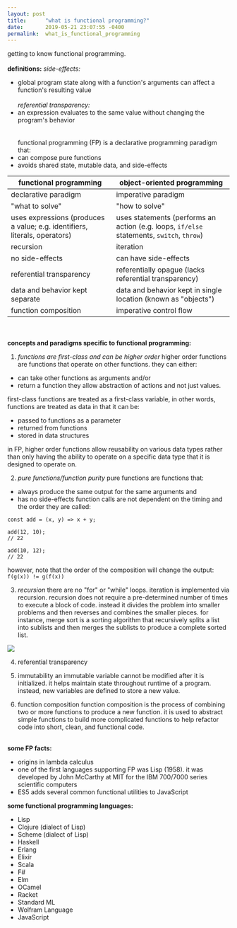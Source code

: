 ```yaml
---
layout: post
title:      "what is functional programming?"
date:       2019-05-21 23:07:55 -0400
permalink:  what_is_functional_programming
---
```



getting to know functional programming.
<br><br>
**definitions:**
*side-effects:*
* global program state along with a function's arguments can affect a function's resulting value
<br><br>
*referential transparency:*
* an expression evaluates to the same value without changing the program's behavior
<br><br><br>
functional programming (FP) is a declarative programming paradigm that:
* can compose pure functions
* avoids shared state, mutable data, and side-effects

| functional programming | object-oriented programming |
| -------- | -------- |
| declarative paradigm | imperative paradigm |
| "what to solve" | "how to solve" |
| uses expressions (produces a value; e.g. identifiers, literals, operators)  | uses statements (performs an action (e.g. loops, `if/else` statements, `switch`, `throw`) |
| recursion | iteration |
| no side-effects | can have side-effects  |
| referential transparency | referentially opague (lacks referential transparency) |
| data and behavior kept separate | data and behavior kept in single location (known as "objects") |
| function composition | imperative control flow |
<br><br>
**concepts and paradigms specific to functional programming:**
1. *functions are first-class and can be higher order*
higher order functions are functions that operate on other functions. they can either:
* can take other functions as arguments and/or
* return a function
they allow abstraction of actions and not just values.

first-class functions are treated as a first-class variable, in other words, functions are treated as data in that it can be:
* passed to functions as a parameter
* returned from functions
* stored in data structures

in FP, higher order functions allow reusability on various data types rather than only having the ability to operate on a specific data type that it is designed to operate on.

2. *pure functions/function purity*
pure functions are functions that:
* always produce the same output for the same arguments and
* has no side-effects
function calls are not dependent on the timing and the order they are called:
```
const add = (x, y) => x + y;

add(12, 10); 
// 22

add(10, 12); 
// 22
```
however, note that the order of the composition will change the output:
`f(g(x)) != g(f(x))`

3. *recursion*
there are no "for" or "while" loops. iteration is implemented via recursion.
recursion does not require a pre-determined number of times to execute a block of code. instead it divides the problem into smaller problems and then reverses and combines the smaller pieces. for instance, merge sort is a sorting algorithm that recursively splits a list into sublists and then merges the sublists to produce a complete sorted list.

![](https://upload.wikimedia.org/wikipedia/commons/c/cc/Merge-sort-example-300px.gif)

4. referential transparency

5. immutability
an immutable variable cannot be modified after it is initialized. it helps maintain state throughout runtime of a program. instead, new variables are defined to store a new value.

6. function composition
function composition is the process of combining two or more functions to produce a new function. it is used to abstract simple functions to build more complicated functions to help refactor code into short, clean, and functional code.<br><br>

**some FP facts:**
* origins in lambda calculus
* one of the first languages supporting FP was Lisp (1958). it was developed by John McCarthy at MIT for the IBM 700/7000 series scientific computers
* ES5 adds several common functional utilities to JavaScript

**some functional programming languages:**
* Lisp
* Clojure (dialect of Lisp)
* Scheme (dialect of Lisp)
* Haskell
* Erlang
* Elixir
* Scala
* F#
* Elm
* OCamel
* Racket
* Standard ML
* Wolfram Language
* JavaScript
